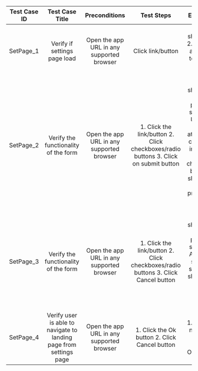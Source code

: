 | Test Case ID 	|                           Test Case Title                          	|               Preconditions               	|                                      Test Steps                                      	|                                                                                                                                 Expected Result                                                                                                                                	| Pass/Fail 	|
|:------------:	|:------------------------------------------------------------------:	|:-----------------------------------------:	|:------------------------------------------------------------------------------------:	|:------------------------------------------------------------------------------------------------------------------------------------------------------------------------------------------------------------------------------------------------------------------------------:	|:---------:	|
| SetPage_1    	| Verify if settings page load                                       	| Open the app URL in any supported browser 	| Click link/button                                                                    	| 1. The page should be loaded 2. User should be able to navigate to settings page after hitting link/button                                                                                                                                                                     	| Pass      	|
| SetPage_2    	| Verify the functionality of the form                               	| Open the app URL in any supported browser 	| 1. Click the link/button 2. Click checkboxes/radio buttons 3. Click on submit button 	| 1. The form should be loaded with user's preferences on settings page 2. User should be able to select atleast one of the categories listed in the form after clicking checkboxes/radio buttons 3. User should be able to submit their preferences after hitting submit button 	| FAIL      	|
| SetPage_3    	| Verify the functionality of the form                               	| Open the app URL in any supported browser 	| 1. Click the link/button 2. Click checkboxes/radio buttons 3. Click Cancel button    	| 1. The form should be loaded with user's preferences on settings page 2. Atleast one item should be kept selected 3. User should be able to cancel their changes after hitting cancel button                                                                                   	| FAIL      	|
| SetPage_4    	| Verify user is able to navigate to landing page from settings page 	| Open the app URL in any supported browser 	| 1. Click the Ok button 2. Click Cancel button                                        	| 1. User should be navigated to the landing page after hitting Ok/Cancel button                                                                                                                                                                                                 	| FAIL      	|
